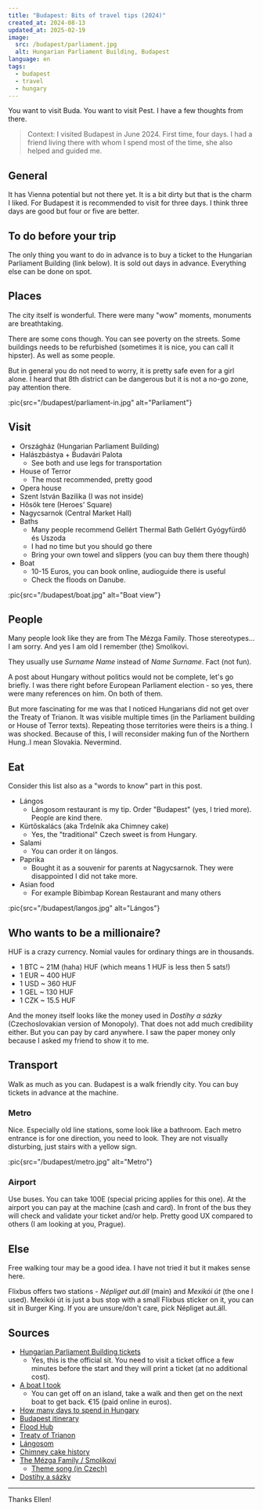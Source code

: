 ```yaml
---
title: "Budapest: Bits of travel tips (2024)"
created_at: 2024-08-13
updated_at: 2025-02-19
image:
  src: /budapest/parliament.jpg
  alt: Hungarian Parliament Building, Budapest
language: en
tags:
  - budapest
  - travel
  - hungary
---
```


You want to visit Buda. You want to visit Pest. I have a few thoughts from there.

> Context: I visited Budapest in June 2024. First time, four days. I had a friend living there with whom I spend most of the time, she also helped and guided me.

## General

It has Vienna potential but not there yet. It is a bit dirty but that is the charm I liked. For Budapest it is recommended to visit for three days. I think three days are good but four or five are better.

## To do before your trip

The only thing you want to do in advance is to buy a ticket to the Hungarian Parliament Building (link below). It is sold out days in advance. Everything else can be done on spot.

## Places

The city itself is wonderful. There were many "wow" moments, monuments are breathtaking.

There are some cons though. You can see poverty on the streets. Some buildings needs to be refurbished (sometimes it is nice, you can call it hipster). As well as some people.

But in general you do not need to worry, it is pretty safe even for a girl alone. I heard that 8th district can be dangerous but it is not a no-go zone, pay attention there.

:pic{src="/budapest/parliament-in.jpg" alt="Parliament"}

## Visit

- Országház (Hungarian Parliament Building)
- Halászbástya + Budavári Palota
  - See both and use legs for transportation
- House of Terror
  - The most recommended, pretty good
- Opera house
- Szent István Bazilika (I was not inside)
- Hősök tere (Heroes' Square)
- Nagycsarnok (Central Market Hall)
- Baths
  - Many people recommend Gellért Thermal Bath Gellért Gyógyfürdő és Uszoda
  - I had no time but you should go there
  - Bring your own towel and slippers (you can buy them there though)
- Boat
  - 10-15 Euros, you can book online, audioguide there is useful
  - Check the floods on Danube.

:pic{src="/budapest/boat.jpg" alt="Boat view"}

## People

Many people look like they are from The Mézga Family. Those stereotypes…I am sorry. And yes I am old I remember (the) Smolíkovi.

They usually use _Surname Name_ instead of _Name Surname_. Fact (not fun).

A post about Hungary without politics would not be complete, let's go briefly. I was there right before European Parliament election - so yes, there were many references on him. On both of them.

But more fascinating for me was that I noticed Hungarians did not get over the Treaty of Trianon. It was visible multiple times (in the Parliament building or House of Terror texts). Repeating those territories were theirs is a thing. I was shocked. Because of this, I will reconsider making fun of the Northern Hung..I mean Slovakia. Nevermind.

## Eat

Consider this list also as a "words to know" part in this post.

- Lángos
  - Lángosom restaurant is my tip. Order "Budapest" (yes, I tried more). People are kind there.
- Kürtőskalács (aka Trdelník aka Chimney cake)
  - Yes, the "traditional" Czech sweet is from Hungary.
- Salami
  - You can order it on lángos.
- Paprika
  - Bought it as a souvenir for parents at Nagycsarnok. They were disappointed I did not take more.
- Asian food
  - For example Bibimbap Korean Restaurant and many others

:pic{src="/budapest/langos.jpg" alt="Lángos"}

## Who wants to be a millionaire?

HUF is a crazy currency. Nomial vaules for ordinary things are in thousands.

- 1 BTC ~ 21M (haha) HUF (which means 1 HUF is less then 5 sats!)
- 1 EUR ~ 400 HUF
- 1 USD ~ 360 HUF
- 1 GEL ~ 130 HUF
- 1 CZK ~ 15.5 HUF

And the money itself looks like the money used in _Dostihy a sázky_ (Czechoslovakian version of Monopoly). That does not add much credibility either. But you can pay by card anywhere. I saw the paper money only because I asked my friend to show it to me.

## Transport

Walk as much as you can. Budapest is a walk friendly city. You can buy tickets in advance at the machine.

### Metro

Nice. Especially old line stations, some look like a bathroom. Each metro entrance is for one direction, you need to look. They are not visually disturbing, just stairs with a yellow sign.

:pic{src="/budapest/metro.jpg" alt="Metro"}

### Airport

Use buses. You can take 100E (special pricing applies for this one). At the airport you can pay at the machine (cash and card). In front of the bus they will check and validate your ticket and/or help. Pretty good UX compared to others (I am looking at you, Prague).

## Else

Free walking tour may be a good idea. I have not tried it but it makes sense here.

Flixbus offers two stations - _Népliget aut.áll_ (main) and _Mexikói út_ (the one I used). Mexikói út is just a bus stop with a small Flixbus sticker on it, you can sit in Burger King. If you are unsure/don't care, pick Népliget aut.áll.

## Sources

- [Hungarian Parliament Building tickets](https://jegymester.hu/event-host/900/parlament)
  - Yes, this is the official sit. You need to visit a ticket office a few minutes before the start and they will print a ticket (at no additional cost).
- [A boat I took](https://legenda.hu/en/duna-bella)
  - You can get off on an island, take a walk and then get on the next boat to get back. €15 (paid online in euros).
- [How many days to spend in Hungary](https://www.reddit.com/r/solotravel/comments/swz2uu/how_many_days_should_i_spend_in_budapest/)
- [Budapest itinerary](https://www.ricksteves.com/europe/hungary/budapest-itinerary)
- [Flood Hub](https://sites.research.google/floods/l/47.78363463526376/18.9459228515625/10/g/GRDC_6442500)
- [Treaty of Trianon](https://en.wikipedia.org/wiki/Treaty_of_Trianon)
- [Lángosom](https://www.google.com/maps/place/L%C3%A1ngosom/@47.4994046,19.0664479,19z/data=!3m1!4b1!4m6!3m5!1s0x4741ddccc99e4489:0x38a58fa780e4a435!8m2!3d47.4994037!4d19.0670916!16s%2Fg%2F11jxv7y1_0?entry=ttu)
- [Chimney cake history](https://www.youtube.com/watch?v=MPNEFr6O-Dw)
- [The Mézga Family / Smolíkovi](https://en.wikipedia.org/wiki/The_M%C3%A9zga_Family)
  - [Theme song (in Czech)](https://www.youtube.com/watch?v=OBOV1hHDp5U)
- [Dostihy a sázky](https://www.mojedino.cz/dostihy-a-sazky.html)

---

Thanks Ellen!
